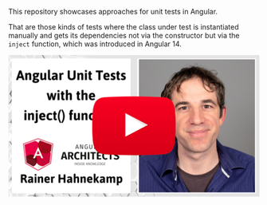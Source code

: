 This repository showcases approaches for unit tests in Angular.

That are those kinds of tests where the class under test is instantiated manually and gets its dependencies not via the constructor but via the `inject` function, which was introduced in Angular 14.

<a href="https://youtu.be/Tvsa4OMUGXs"><img src="youtube.jpg"></a>
